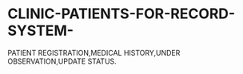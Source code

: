  # CLINIC-PATIENTS-FOR-RECORD-SYSTEM-
PATIENT REGISTRATION,MEDICAL HISTORY,UNDER OBSERVATION,UPDATE STATUS.
